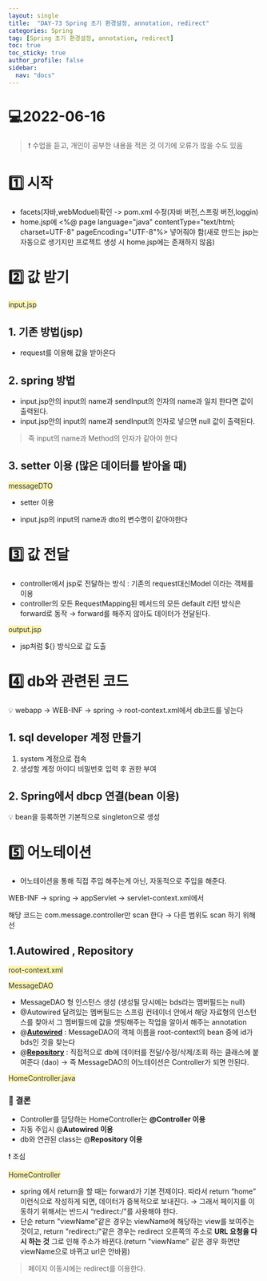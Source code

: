 ```yaml
---
layout: single
title:  "DAY-73 Spring 초기 환경설정, annotation, redirect"
categories: Spring
tag: [Spring 초기 환경설정, annotation, redirect]
toc: true
toc_sticky: true
author_profile: false
sidebar:
  nav: "docs"
---
```


# 💻2022-06-16

<!--Quote-->
> ❗ 수업을 듣고, 개인이 공부한 내용을 적은 것 이기에 오류가 많을 수도 있음



# 1️⃣ 시작

- facets(자바,webModuel)확인 -> pom.xml 수정(자바 버전,스프링 버전,loggin)
- home.jsp에 <%@ page language="java" contentType="text/html; charset=UTF-8"
pageEncoding="UTF-8"%> 넣어줘야 함(새로 만드는 jsp는 자동으로 생기지만 프로젝트 생성 시 home.jsp에는 존재하지 않음)

# 2️⃣ 값 받기
<span style="color: #2D3748; background-color:#fff5b1;">input.jsp</span>

<script src="https://gist.github.com/kimyeong96/1ab022e42260dfb6484852b8873752d9.js"></script>

## 1. 기존 방법(jsp)

<script src="https://gist.github.com/kimyeong96/179112f8e448dda5fdadb4224ea108fb.js"></script>

- request를 이용해 값을 받아온다

## 2. spring 방법

<script src="https://gist.github.com/kimyeong96/3438dc5872911dfc590ebf006b35e664.js"></script>

- input.jsp안의 input의 name과 sendInput의 인자의 name과 일치 한다면 값이 출력된다.
- input.jsp안의 input의 name과 sendInput의 인자로 넣으면 null 값이 출력된다.

> 즉 input의 name과 Method의 인자가 같아야 한다
>

## 3. setter 이용 (많은 데이터를 받아올 때)

<span style="color: #2D3748; background-color:#fff5b1;">messageDTO</span>

<script src="https://gist.github.com/kimyeong96/be42ce585ff84df62b54705922a5a757.js"></script>

- setter 이용

<script src="https://gist.github.com/kimyeong96/f5cea556f5a5b6b6b2660b4193661473.js"></script>

- input.jsp의 input의 name과 dto의 변수명이 같아야한다



# 3️⃣ 값 전달

- controller에서 jsp로 전달하는 방식 : 기존의 request대신Model 이라는 객체를 이용
- controller의 모든 RequestMapping된 메서드의 모든 default 리턴 방식은 forward로 동작 → forward를 해주지 않아도 데이터가 전달된다.

<script src="https://gist.github.com/kimyeong96/d3442fcff84178a63d03016fea4595ac.js"></script>
<span style="color: #2D3748; background-color:#fff5b1;">output.jsp</span>

<script src="https://gist.github.com/kimyeong96/0c0539d2792a55b063d4f02f459be015.js"></script>

- jsp처럼 ${} 방식으로 값 도출


# 4️⃣ db와 관련된 코드

💡 webapp →  WEB-INF → spring → root-context.xml에서 db코드를 넣는다

## 1. sql developer 계정 만들기

1. system 계정으로 접속
2. 생성할 계정 아이디 비밀번호 입력 후 권한 부여

<script src="https://gist.github.com/kimyeong96/f4d90b2c3c04f1b08e9c37890d9f2349.js"></script>


## 2. Spring에서 dbcp 연결(bean 이용)

<script src="https://gist.github.com/kimyeong96/04f8aefe24f9a2b0bb9403452dd08442.js"></script>


💡 bean을 등록하면 기본적으로 singleton으로 생성

# 5️⃣ 어노테이션

- 어노테이션을 통해 직접 주입 해주는게 아닌, 자동적으로 주입을 해준다.



WEB-INF → spring → appServlet → servlet-context.xml에서

<script src="https://gist.github.com/kimyeong96/9b6efc3ef8a90ff454c5e74b0f8cc7b2.js"></script>

해당 코드는 com.message.controller만 scan 한다 → 다른 범위도 scan 하기 위해선

<script src="https://gist.github.com/kimyeong96/9b7f1cfa4cf1b82e60d26b4084fc23f6.js"></script>

## 1.**Autowired** , **Repository**


<span style="color: #2D3748; background-color:#fff5b1;">root-context.xml</span>


<script src="https://gist.github.com/kimyeong96/d2edb4cea06c7e1daabf880a279b2258.js"></script>

<span style="color: #2D3748; background-color:#fff5b1;">MessageDAO</span>


<script src="https://gist.github.com/kimyeong96/b72b29cf9b23cae552ecefe309104804.js"></script>

- MessageDAO 형 인스턴스 생성 (생성될 당시에는 bds라는 맴버필드는 null)
- @Autowired  달려있는 멤버필드는 스프링 컨테이너 안에서 해당 자료형의 인스턴스를 찾아서 그 멤버필드에 값을 셋팅해주는 작업을 알아서 해주는 annotation
- @**<U>Autowired</U>** : MessageDAO의 객체 이름을 root-context의 bean 중에 id가 bds인 것을 찾는다
- @**<U>Repository</U>** : 직접적으로 db에 데이터를 전달/수정/삭제/조회 하는 클래스에  붙여준다 (dao) → 즉 MessageDAO의 어노테이션은 Controller가 되면 안된다.


<span style="color: #2D3748; background-color:#fff5b1;">HomeController.java</span>

<script src="https://gist.github.com/kimyeong96/116be4ce968c098818a51f26aef0488e.js"></script>

### 🔔 결론

- Controller를 담당하는 HomeController는 **@Controller 이용**
- 자동 주입시 @**Autowired 이용**
- db와 연관된 class는 @**Repository 이용**

❗ 조심


<span style="color: #2D3748; background-color:#fff5b1;">HomeController</span>

<script src="https://gist.github.com/kimyeong96/94be61d0e054c36d01a4eb5baa31b653.js"></script>

- spring 에서 return을 할 때는 forward가 기본 전제이다. 따라서 return “home” 이런식으로 작성하게 되면, 데이터가 중복적으로 보내진다. → 그래서  페이지를 이동하기 위해서는 반드시 “redirect:/”를 사용해야 한다.
- 단순 return "viewName"같은 경우는 viewName에 해당하는 view를 보여주는 것이고, return "redirect:/"같은 경우는 redirect 오른쪽의 주소로 **URL 요청을 다시 하는 것** 그로 인해 주소가 바뀐다.(return "viewName" 같은 경우 화면만 viewName으로 바뀌고 url은 안바뀜)

> 페이지 이동시에는 redirect를 이용한다.